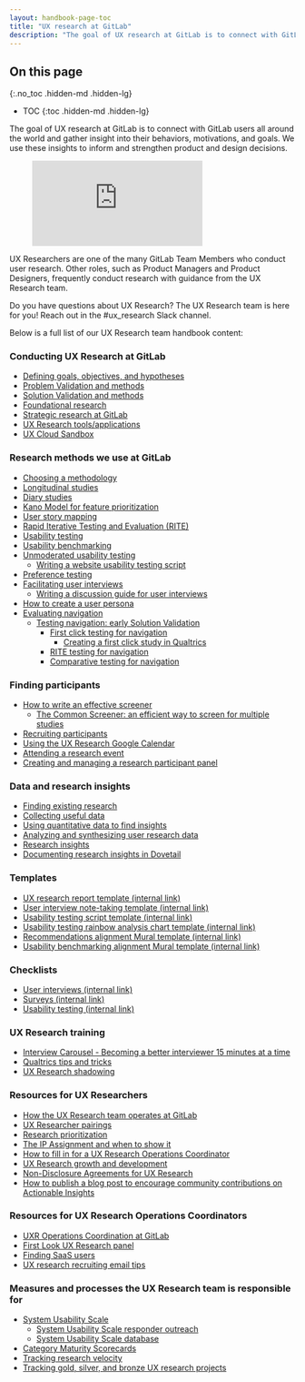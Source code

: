```yaml
---
layout: handbook-page-toc
title: "UX research at GitLab"
description: "The goal of UX research at GitLab is to connect with GitLab users all around the world and gather insight into their behaviors, motivations, and goals."
---
```


## On this page
{:.no_toc .hidden-md .hidden-lg}

- TOC
{:toc .hidden-md .hidden-lg}

The goal of UX research at GitLab is to connect with GitLab users all around the world and gather insight into their behaviors, motivations, and goals. We use these insights to inform and strengthen product and design decisions.

<!-- blank line -->
<figure class="video_container">
  <iframe src="https://www.youtube.com/embed/EQ750KX_6nU" frameborder="0" allowfullscreen="true"> </iframe>
</figure>
<!-- blank line -->

UX Researchers are one of the many GitLab Team Members who conduct user research. Other roles, such as Product Managers and Product Designers, frequently conduct research with guidance from the UX Research team.

Do you have questions about UX Research? The UX Research team is here for you! Reach out in the #ux_research Slack channel.

Below is a full list of our UX Research team handbook content:

### Conducting UX Research at GitLab

- [Defining goals, objectives, and hypotheses](/handbook/product/ux/ux-research-training/defining-goals-objectives-and-hypotheses/)
- [Problem Validation and methods](/handbook/product/ux/ux-research-training/problem-validation-and-methods/)
- [Solution Validation and methods](/handbook/product/ux/ux-research-training/solution-validation-and-methods/)
- [Foundational research](/handbook/product/ux/ux-research-training/foundational-research/)
- [Strategic research at GitLab](/handbook/product/ux/ux-research-training/strategic-research-at-gitlab/)
- [UX Research tools/applications](/handbook/product/ux/ux-research-training/research-tools/)
- [UX Cloud Sandbox](/handbook/product/ux/ux-research-training/ux-cloud-sandbox/)

### Research methods we use at GitLab

- [Choosing a methodology](/handbook/product/ux/ux-research-training/choosing-a-research-methodology/)
- [Longitudinal studies](/handbook/product/ux/ux-research-training/longitudinal-studies/)
- [Diary studies](/handbook/product/ux/ux-research-training/diary-studies/)
- [Kano Model for feature prioritization](/handbook/product/ux/ux-research-training/kano-model/)
- [User story mapping](/handbook/product/ux/ux-research-training/user-story-mapping/)
- [Rapid Iterative Testing and Evaluation (RITE)](/handbook/product/ux/ux-research-training/rite/)
- [Usability testing](/handbook/product/ux/ux-research-training/usability-testing/)
- [Usability benchmarking](/handbook/product/ux/ux-research-training/usability-benchmarking/)
- [Unmoderated usability testing](/handbook/product/ux/ux-research-training/unmoderated-testing/)
     - [Writing a website usability testing script](/handbook/product/ux/ux-research-training/writing-usability-testing-script/)
- [Preference testing](/handbook/product/ux/ux-research-training/preference-testing/)
- [Facilitating user interviews](/handbook/product/ux/ux-research-training/facilitating-user-interviews/)
     - [Writing a discussion guide for user interviews](/handbook/product/ux/ux-research-training/discussion-guide-user-interviews/)
- [How to create a user persona](/handbook/product/ux/persona-creation/)
- [Evaluating navigation](/handbook/product/ux/ux-research-training/evaluating-navigation/)
     - [Testing navigation: early Solution Validation](/handbook/product/ux/ux-research-training/early-solution-validation-process-for-navigation/)
         - [First click testing for navigation](/handbook/product/ux/ux-research-training/first-click-testing/)
              - [Creating a first click study in Qualtrics](/handbook/product/ux/ux-research-training/creating-first-click-study-qualtrics/)
         - [RITE testing for navigation](/handbook/product/ux/ux-research-training/using-rite-to-test-navigation/)
         - [Comparative testing for navigation](/handbook/product/ux/ux-research-training/comparative-testing-for-navigation/)

### Finding participants

- [How to write an effective screener](/handbook/product/ux/ux-research-training/write-effective-screener/)
     - [The Common Screener: an efficient way to screen for multiple studies](/handbook/product/ux/ux-research-training/recruiting-participants/common-screener/)
- [Recruiting participants](/handbook/product/ux/ux-research-training/recruiting-participants/)
- [Using the UX Research Google Calendar](/handbook/product/ux/ux-research-training/ux-research-google-calendar/)
- [Attending a research event](/handbook/product/ux/ux-research-training/attending-a-research-event/)
- [Creating and managing a research participant panel](/handbook/product/ux/ux-research-training/research-panel-management/)

### Data and research insights

- [Finding existing research](/handbook/product/ux/ux-research-training/finding-existing-research/)
- [Collecting useful data](/handbook/product/ux/ux-research-training/collecting-useful-data/)
- [Using quantitative data to find insights](/handbook/product/ux/ux-research-training/quantitative-data/)
- [Analyzing and synthesizing user research data](/handbook/product/ux/ux-research-training/analyzing-research-data/)
- [Research insights](/handbook/product/ux/ux-research-training/research-insights/)
- [Documenting research insights in Dovetail](/handbook/product/ux/dovetail/)

### Templates

- [UX research report template (internal link)](https://docs.google.com/presentation/d/1E8eZpf0T3p6Wf-aEmLjIOFZ_6jdvxc4eySwQ6FnHCZs/copy)
- [User interview note-taking template (internal link)](https://docs.google.com/spreadsheets/d/1_zFp_WXg9jM84dBqv4ARPFTtwPlJGxAi_IVDeED8VFY/copy)
- [Usability testing script template (internal link)](https://docs.google.com/document/d/15tvKXmFUxOT7fo550efuFLQ_ZSDZ2fyuVX_XTQSDBJk/copy)
- [Usability testing rainbow analysis chart template (internal link)](https://docs.google.com/spreadsheets/d/1_bGO9uUxWL5dKe5r1vxTo4J4QAEHfp6mu7VIQDsTu_E/copy)
- [Recommendations alignment Mural template (internal link)](https://app.mural.co/template/a5b1cf65-483d-4014-8681-373e1a6c9ee7/c2c2b37a-baf6-4b5f-9e97-87f132d07e19)
- [Usability benchmarking alignment Mural template (internal link)](https://app.mural.co/template/6c725b01-a3be-422e-8cec-d8823e9aaa73/a9f6620d-47cb-43d1-b2a9-c980c2d51308)

### Checklists

- [User interviews (internal link)](https://docs.google.com/document/d/1Sg0-4U5W_iop-W1TWDZiECkGkhRkscLgsC-jFUhytBM/copy)
- [Surveys (internal link)](https://docs.google.com/document/d/1Rj8LZuj-ATDKFt19F0dKy6J6-FokChMgCyr7OvfqZ_k/copy)
- [Usability testing (internal link)](https://docs.google.com/document/d/14UWLmbZwVwHkTf1Ncza90WFWk4zLN05fglnNAP4oL9w/copy)

### UX Research training

- [Interview Carousel - Becoming a better interviewer 15 minutes at a time](/handbook/product/ux/ux-research-training/interview-carousel/)
- [Qualtrics tips and tricks](/handbook/product/ux/qualtrics/)
- [UX Research shadowing](/handbook/product/ux/ux-research-training/research-shadowing/)

### Resources for UX Researchers

- [How the UX Research team operates at GitLab](/handbook/product/ux/ux-research-training/how-uxr-team-operates/)
- [UX Researcher pairings](/handbook/product/ux/ux-research-training/ux-researcher-pairings/)
- [Research prioritization](/handbook/product/ux/ux-research-training/research-prioritization/)
- [The IP Assignment and when to show it](/handbook/product/ux/ux-research-coordination/IP-Assignment/)
- [How to fill in for a UX Research Operations Coordinator](/handbook/product/ux/ux-research-coordination/research-coordinator-fill-in/)
- [UX Research growth and development](/handbook/product/ux/ux-research-training/ux-research-growth-and-development/)
- [Non-Disclosure Agreements for UX Research](/handbook/product/ux/ux-research-coordination/NDAs/)
- [How to publish a blog post to encourage community contributions on Actionable Insights](/handbook/product/ux/ux-research-training/community-contributions-for-actionable-insights/)

### Resources for UX Research Operations Coordinators

- [UXR Operations Coordination at GitLab](/handbook/product/ux/ux-research-coordination/)
- [First Look UX Research panel](/handbook/product/ux/ux-research-coordination/first-look-ux-research-panel/)
- [Finding SaaS users](/handbook/product/ux/ux-research-training/finding-saas-users/)
- [UX research recruiting email tips](/handbook/product/ux/ux-research-training/recruiting-participants/recruiting-email-tips/)

### Measures and processes the UX Research team is responsible for

- [System Usability Scale](/handbook/product/ux/performance-indicators/system-usability-scale/)
     - [System Usability Scale responder outreach](/handbook/product/ux/performance-indicators/system-usability-scale/sus-outreach.html)
     - [System Usability Scale database](/handbook/product/ux/sus-database/)
- [Category Maturity Scorecards](/handbook/product/ux/category-maturity-scorecards/)
- [Tracking research velocity](/handbook/product/ux/ux-research-training/tracking-research-velocity/) 
- [Tracking gold, silver, and bronze UX research projects](/handbook/product/ux/ux-research-training/tracking-research-projects/) 

